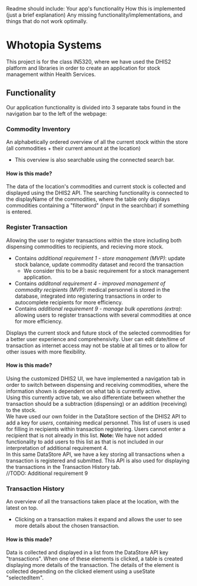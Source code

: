 Readme should include: 
Your app's functionality
How this is implemented (just a brief explanation)
Any missing functionality/implementations, and things that do not work optimally. 

# Whotopia Systems
This project is for the class IN5320, where we have used the DHIS2 platform and libraries in order to create an application for stock management within Health Services. 

## Functionality
Our application functionality is divided into 3 separate tabs found in the navigation bar to the left of the webpage: 
### Commodity Inventory
An alphabetically ordered overview of all the current stock within the store (all commodities + their current amount at the location)
  - This overview is also searchable using the connected search bar.
#### How is this made? 
The data of the location's commodities and current stock is collected and displayed using the DHIS2 API. The searching functionality is connected to the displayName of the commodities, where the table only displays commodities containing a "filterword" (input in the searchbar) if something is entered. 
### Register Transaction
Allowing the user to register transactions within the store including both dispensing commodities to recipients, and recieving more stock.
- Contains *additional requirement 1 - store management (MVP)*: update stock balance, update commodity dataset and record the transaction
  - We consider this to be a basic requirement for a stock management application.
- Contains *additonal requirement 4 - improved management of commodity recipients (MVP)*: medical personnel is stored in the database, integrated into registering transactions in order to autocomplete recipients for more efficiency.
- Contains *additional requirement 9 - manage bulk operations (extra)*: allowing users to register transactions with several commodities at once for more efficiency.

Displays the current stock and future stock of the selected commodities for a better user experience and comprehensivity.
User can edit date/time of transaction as internet access may not be stable at all times or to allow for other issues with more flexibility.
#### How is this made? 
Using the customized DHIS2 UI, we have implemented a navigation tab in order to switch between dispensing and receiving commodities, where the information shown is dependent on what tab is currently active.\
Using this currently active tab, we also differentiate between whether the transaction should be a subtraction (dispensing) or an addition (receiving) to the stock.\
We have used our own folder in the DataStore section of the DHIS2 API to add a key for *users*, containing medical personnel. This list of users is used for filling in recipients within transaction registering. Users cannot enter a recipient that is not already in this list. **Note:** We have not added functionality to add users to this list as that is not included in our interpretation of additional requirement 4.\
In this same DataStore API, we have a key storing all transactions when a transaction is registered and submitted. This API is also used for displaying the transactions in the Transaction History tab.\
//TODO: Additional requirement 9
### Transaction History
An overview of all the transactions taken place at the location, with the latest on top.
- Clicking on a transaction makes it expand and allows the user to see more details about the chosen transaction.
#### How is this made? 
Data is collected and displayed in a list from the DataStore API key "transactions". When one of these elements is clicked, a table is created displaying more details of the transaction. The details of the element is collected depending on the clicked element using a useState "selectedItem". 
